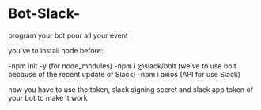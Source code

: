 # Bot-Slack-
program your bot pour all your event

you've to install node before:

-npm init -y (for node_modules)
-npm i @slack/bolt (we've to use bolt because of the recent update of Slack)
-npm i axios (API for use Slack)

now you have to use the token, slack signing secret and slack app token of your bot to make it work

